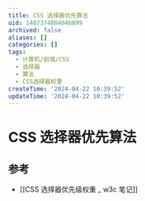 ```yaml
---
title: CSS 选择器优先算法
uid: 1407374884046899
archived: false
aliases: []
categories: []
tags:
  - 计算机/前端/CSS
  - 选择器
  - 算法
  - CSS选择器权重
createTime: '2024-04-22 10:39:52'
updateTime: '2024-04-22 10:39:52'
---
```


# CSS 选择器优先算法

## 参考

- [[CSS 选择器优先级权重 _ w3c 笔记]]
